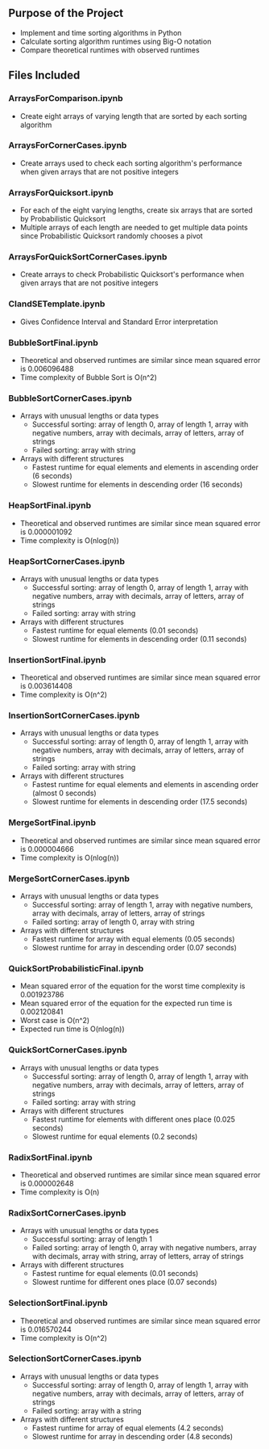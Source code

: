 ## Purpose of the Project
- Implement and time sorting algorithms in Python
- Calculate sorting algorithm runtimes using Big-O notation
- Compare theoretical runtimes with observed runtimes
## Files Included
### ArraysForComparison.ipynb
- Create eight arrays of varying length that are sorted by each sorting algorithm
### ArraysForCornerCases.ipynb
- Create arrays used to check each sorting algorithm's performance when given arrays that are not positive integers
### ArraysForQuicksort.ipynb
- For each of the eight varying lengths, create six arrays that are sorted by Probabilistic Quicksort
- Multiple arrays of each length are needed to get multiple data points since Probabilistic Quicksort randomly chooses a pivot
### ArraysForQuickSortCornerCases.ipynb
- Create arrays to check Probabilistic Quicksort's performance when given arrays that are not positive integers
### CIandSETemplate.ipynb
- Gives Confidence Interval and Standard Error interpretation
### BubbleSortFinal.ipynb
- Theoretical and observed runtimes are similar since mean squared error is 0.006096488
- Time complexity of Bubble Sort is O(n^2)
### BubbleSortCornerCases.ipynb
- Arrays with unusual lengths or data types
	- Successful sorting: array of length 0, array of length 1, array with negative numbers, array with decimals, array of letters, array of strings
	- Failed sorting: array with string
- Arrays with different structures
	- Fastest runtime for equal elements and elements in ascending order (6 seconds)
	- Slowest runtime for elements in descending order (16 seconds)
### HeapSortFinal.ipynb
- Theoretical and observed runtimes are similar since mean squared error is 0.000001092
- Time complexity is O(nlog(n))
### HeapSortCornerCases.ipynb
- Arrays with unusual lengths or data types
	- Successful sorting: array of length 0, array of length 1, array with negative numbers, array with decimals, array of letters, array of strings
	- Failed sorting: array with string
- Arrays with different structures
	- Fastest runtime for equal elements (0.01 seconds)
	- Slowest runtime for elements in descending order (0.11 seconds)
### InsertionSortFinal.ipynb
- Theoretical and observed runtimes are similar since mean squared error is 0.003614408
- Time complexity is O(n^2)
### InsertionSortCornerCases.ipynb
- Arrays with unusual lengths or data types
	- Successful sorting: array of length 0, array of length 1, array with negative numbers, array with decimals, array of letters, array of strings
	- Failed sorting: array with string
- Arrays with different structures
	- Fastest runtime for equal elements and elements in ascending order (almost 0 seconds)
	- Slowest runtime for elements in descending order (17.5 seconds)
### MergeSortFinal.ipynb
- Theoretical and observed runtimes are similar since mean squared error is 0.000004666
- Time complexity is O(nlog(n))
### MergeSortCornerCases.ipynb
- Arrays with unusual lengths or data types
	- Successful sorting: array of length 1, array with negative numbers, array with decimals, array of letters, array of strings
	- Failed sorting: array of length 0, array with string
- Arrays with different structures
	- Fastest runtime for array with equal elements (0.05 seconds)
	- Slowest runtime for array in descending order (0.07 seconds)
### QuickSortProbabilisticFinal.ipynb
- Mean squared error of the equation for the worst time complexity is 0.001923786
- Mean squared error of the equation for the expected run time is 0.002120841
- Worst case is O(n^2)
- Expected run time is O(nlog(n))
### QuickSortCornerCases.ipynb
- Arrays with unusual lengths or data types
	- Successful sorting: array of length 0, array of length 1, array with negative numbers, array with decimals, array of letters, array of strings
	- Failed sorting: array with string
- Arrays with different structures
	- Fastest runtime for elements with different ones place (0.025 seconds)
	- Slowest runtime for equal elements (0.2 seconds)
### RadixSortFinal.ipynb
- Theoretical and observed runtimes are similar since mean squared error is 0.000002648
- Time complexity is O(n)
### RadixSortCornerCases.ipynb
- Arrays with unusual lengths or data types
	- Successful sorting: array of length 1
	- Failed sorting: array of length 0, array with negative numbers, array with decimals, array with string, array of letters, array of strings
- Arrays with different structures
	- Fastest runtime for equal elements (0.01 seconds)
	- Slowest runtime for different ones place (0.07 seconds)
### SelectionSortFinal.ipynb
- Theoretical and observed runtimes are similar since mean squared error is 0.016570244
- Time complexity is O(n^2)
### SelectionSortCornerCases.ipynb
- Arrays with unusual lengths or data types
	- Successful sorting: array of length 0, array of length 1, array with negative numbers, array with decimals, array of letters, array of strings
	- Failed sorting: array with a string
- Arrays with different structures
	- Fastest runtime for array of equal elements (4.2 seconds)
	- Slowest runtime for array in descending order (4.8 seconds)
